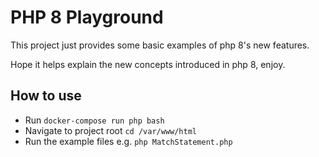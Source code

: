 # PHP 8 Playground
This project just provides some basic examples of php 8's new features. 

Hope it helps explain the new concepts introduced in php 8, enjoy.

## How to use
- Run `docker-compose run php bash`
- Navigate to project root `cd /var/www/html`
- Run the example files e.g. `php MatchStatement.php`
